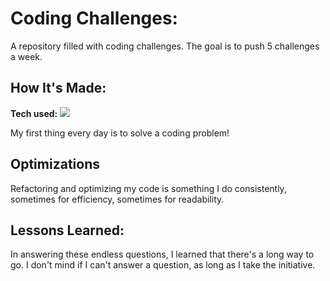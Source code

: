# Coding Challenges:

A repository filled with coding challenges. The goal is to push 5 challenges a week.

## How It's Made:

**Tech used:** <img src="https://img.shields.io/static/v1?label=|&message=JAVASCRIPT&color=3c7f5d&style=plastic&logo=javascript"/>

My first thing every day is to solve a coding problem!

## Optimizations

Refactoring and optimizing my code is something I do consistently, sometimes for efficiency, sometimes for readability.

## Lessons Learned:

In answering these endless questions, I learned that there's a long way to go. I don't mind if I can't answer a question, as long as I take the initiative.
